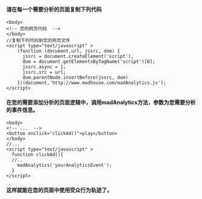 #### 请在每一个需要分析的页面复制下列代码
```
<body>
<!-- 您的网页代码  -->
</body>
//复制下列代码到您的网页文件
<script type="text/javascript" >
    (function (document,url, jssrc, dom) {
      jssrc = document.createElement('script'),
      dom = document.getElementsByTagName('script')[0];
      jssrc.async = 1;
      jssrc.src = url;
      dom.parentNode.insertBefore(jssrc, dom)
    })(document,'http://www.madhouse.com/madAnalytics.js');
</script>
```
#### 在您的需要添加分析的页面逻辑中，调用madAnalytics方法，参数为您需要分析的事件信息。
```
<body>
<!-- ...  -->
<button onclick="clickAd()">play</button>
</body>
//...
<script type="text/javascript" >
  function clickAd(){
  //..
    madAnalytics('yourAnalyticsEvent');
  }
</script>
```
#### 这样就能在您的页面中使用受众行为轨迹了。
